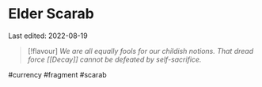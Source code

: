 # Elder Scarab
Last edited: 2022-08-19

> [!flavour]
> *We are all equally fools for our childish notions. That dread force [[Decay]] cannot be defeated by self-sacrifice.*


#currency #fragment #scarab